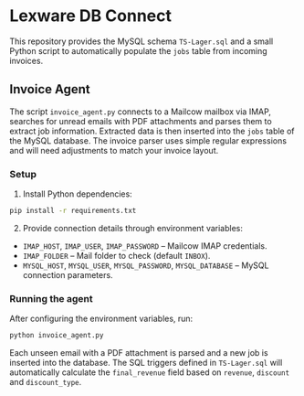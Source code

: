 # Lexware DB Connect

This repository provides the MySQL schema `TS-Lager.sql` and a small Python
script to automatically populate the `jobs` table from incoming invoices.

## Invoice Agent

The script `invoice_agent.py` connects to a Mailcow mailbox via IMAP, searches
for unread emails with PDF attachments and parses them to extract job
information. Extracted data is then inserted into the `jobs` table of the
MySQL database. The invoice parser uses simple regular expressions and will
need adjustments to match your invoice layout.

### Setup

1. Install Python dependencies:

```bash
pip install -r requirements.txt
```

2. Provide connection details through environment variables:

- `IMAP_HOST`, `IMAP_USER`, `IMAP_PASSWORD` – Mailcow IMAP credentials.
- `IMAP_FOLDER` – Mail folder to check (default `INBOX`).
- `MYSQL_HOST`, `MYSQL_USER`, `MYSQL_PASSWORD`, `MYSQL_DATABASE` – MySQL
  connection parameters.

### Running the agent

After configuring the environment variables, run:

```bash
python invoice_agent.py
```

Each unseen email with a PDF attachment is parsed and a new job is inserted
into the database. The SQL triggers defined in `TS-Lager.sql` will automatically
calculate the `final_revenue` field based on `revenue`, `discount` and
`discount_type`.
